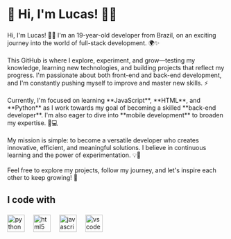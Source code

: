 <h1 align="left">👋 Hi, I'm Lucas! 👨‍💻</h1>

###

<p align="left">Hi, I'm Lucas! 👨‍💻 I'm an 19-year-old developer from Brazil, on an exciting journey into the world of full-stack development. 🌍✨<br><br>This GitHub is where I explore, experiment, and grow—testing my knowledge, learning new technologies, and building projects that reflect my progress. I'm passionate about both front-end and back-end development, and I'm constantly pushing myself to improve and master new skills. ⚡️<br><br>Currently, I'm focused on learning **JavaScript**, **HTML**, and **Python** as I work towards my goal of becoming a skilled **back-end developer**. I'm also eager to dive into **mobile development** to broaden my expertise. 📱💻<br><br>My mission is simple: to become a versatile developer who creates innovative, efficient, and meaningful solutions. I believe in continuous learning and the power of experimentation. 💡🔧<br><br>Feel free to explore my projects, follow my journey, and let's inspire each other to keep growing! 🚀</p>

###

<h2 align="left">I code with</h2>

###

<div align="left">
  <img src="https://cdn.jsdelivr.net/gh/devicons/devicon/icons/python/python-original.svg" height="40" alt="python logo"  />
  <img width="12" />
  <img src="https://cdn.jsdelivr.net/gh/devicons/devicon/icons/html5/html5-original.svg" height="40" alt="html5 logo"  />
  <img width="12" />
  <img src="https://cdn.jsdelivr.net/gh/devicons/devicon/icons/javascript/javascript-original.svg" height="40" alt="javascript logo"  />
  <img width="12" />
  <img src="https://cdn.jsdelivr.net/gh/devicons/devicon/icons/vscode/vscode-original.svg" height="40" alt="vscode logo"  />
</div>

###
